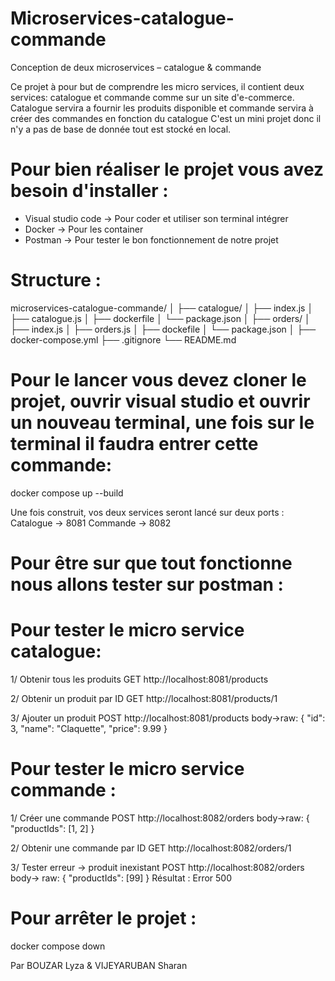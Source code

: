 # Microservices-catalogue-commande
Conception de deux microservices – catalogue & commande

Ce projet à pour but de comprendre les micro services, il contient deux services: catalogue et commande comme sur un site d'e-commerce.
Catalogue servira a fournir les produits disponible et commande servira à créer des commandes en fonction du catalogue
C'est un mini projet donc il n'y a pas de base de donnée tout est stocké en local.

# Pour bien réaliser le projet vous avez besoin d'installer :
- Visual studio code -> Pour coder et utiliser son terminal intégrer
- Docker -> Pour les container
- Postman -> Pour tester le bon fonctionnement de notre projet

# Structure :
microservices-catalogue-commande/
│
├── catalogue/
│   ├── index.js
│   ├── catalogue.js
│   ├── dockerfile
│   └── package.json
│
├── orders/
│   ├── index.js
│   ├── orders.js
│   ├── dockefile
│   └── package.json
│
├── docker-compose.yml
├── .gitignore
└── README.md


# Pour le lancer vous devez cloner le projet, ouvrir visual studio et ouvrir un nouveau terminal, une fois sur le terminal il faudra entrer cette commande:
docker compose up --build

Une fois construit, vos deux services seront lancé sur deux ports :
Catalogue -> 8081
Commande -> 8082

# Pour être sur que tout fonctionne nous allons tester sur postman :

# Pour tester le micro service catalogue:
1/ Obtenir tous les produits
GET http://localhost:8081/products

2/ Obtenir un produit par ID
GET http://localhost:8081/products/1

3/ Ajouter un produit
POST http://localhost:8081/products
body->raw: {
  "id": 3,
  "name": "Claquette",
  "price": 9.99
}

# Pour tester le micro service commande : 
1/ Créer une commande
POST http://localhost:8082/orders
body->raw: {
  "productIds": [1, 2]
}

2/ Obtenir une commande par ID
GET http://localhost:8082/orders/1

3/ Tester erreur -> produit inexistant
POST http://localhost:8082/orders
body-> raw: {
  "productIds": [99]
}
Résultat : Error 500

# Pour arrêter le projet : 
docker compose down

Par BOUZAR Lyza & VIJEYARUBAN Sharan